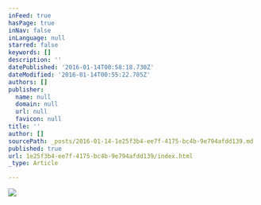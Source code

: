 ```yaml
---
inFeed: true
hasPage: true
inNav: false
inLanguage: null
starred: false
keywords: []
description: ''
datePublished: '2016-01-14T00:58:18.730Z'
dateModified: '2016-01-14T00:55:22.705Z'
authors: []
publisher:
  name: null
  domain: null
  url: null
  favicon: null
title: ''
author: []
sourcePath: _posts/2016-01-14-1e25f3b4-ee7f-4175-bc4b-9e794afdd139.md
published: true
url: 1e25f3b4-ee7f-4175-bc4b-9e794afdd139/index.html
_type: Article

---
```

![](https://the-grid-user-content.s3-us-west-2.amazonaws.com/abb3bae0-86fe-4167-ae02-3f7d51bc5aed.png)